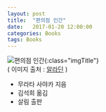 ```yaml
---
layout: post
title:  "편의점 인간"
date:   2017-01-20 12:00:00 
categories: Books
tags: Books 
---
```


![편의점 인간](http://image.aladin.co.kr/product/9536/81/cover150/8952235266_1.jpg){:class="imgTitle"}  
( 이미지 출처 : [알라딘](http://www.aladin.co.kr) )  

 * 무라타 사야카 지음
 * 김석희 옮김
 * 살림 출판


<!--more-->
